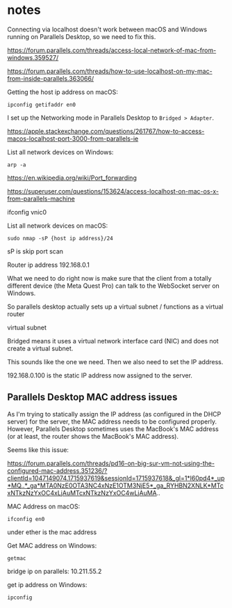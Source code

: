 # notes

Connecting via localhost doesn't work between macOS and Windows running on Parallels Desktop, so we need to fix this. 

https://forum.parallels.com/threads/access-local-network-of-mac-from-windows.359527/

https://forum.parallels.com/threads/how-to-use-localhost-on-my-mac-from-inside-parallels.363066/

Getting the host ip address on macOS:

```
ipconfig getifaddr en0
```

I set up the Networking mode in Parallels Desktop to `Bridged > Adapter`. 

https://apple.stackexchange.com/questions/261767/how-to-access-macos-localhost-port-3000-from-parallels-ie

List all network devices on Windows:

```
arp -a
```

https://en.wikipedia.org/wiki/Port_forwarding

https://superuser.com/questions/153624/access-localhost-on-mac-os-x-from-parallels-machine

ifconfig vnic0

List all network devices on macOS:

```
sudo nmap -sP {host ip address}/24
```

sP is skip port scan

Router ip address
192.168.0.1

What we need to do right now is make sure that the client from a totally different device (the Meta Quest Pro) can talk to the WebSocket server on Windows. 

So parallels desktop actually sets up a virtual subnet / functions as a virtual router

virtual subnet

Bridged means it uses a virtual network interface card (NIC) and does not create a virtual subnet. 

This sounds like the one we need. Then we also need to set the IP address. 

192.168.0.100 is the static IP address now assigned to the server. 

## Parallels Desktop MAC address issues
As I'm trying to statically assign the IP address (as configured in the DHCP server) for the server, the MAC address needs to be configured properly. However, Parallels Desktop sometimes uses the MacBook's MAC address (or at least, the router shows the MacBook's MAC address). 

Seems like this issue:

https://forum.parallels.com/threads/pd16-on-big-sur-vm-not-using-the-configured-mac-address.351236/?clientId=1047149074.1715937619&sessionId=1715937618&_gl=1*l60pd4*_up*MQ..*_ga*MTA0NzE0OTA3NC4xNzE1OTM3NjE5*_ga_RYHBN2XNLK*MTcxNTkzNzYxOC4xLjAuMTcxNTkzNzYxOC4wLjAuMA..

MAC Address on macOS:

```
ifconfig en0
```

under ether is the mac address

Get MAC address on Windows:

```
getmac
```

bridge ip on parallels:
10.211.55.2

get ip address on Windows:

```
ipconfig
```